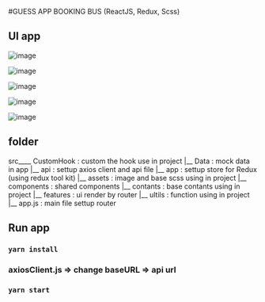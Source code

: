  #GUESS APP BOOKING BUS (ReactJS, Redux, Scss)
 
 
 ## UI app
 
 ![image](https://user-images.githubusercontent.com/39639507/134832968-c4e9e8f9-2eb5-4b8e-bfe0-3717de6c821f.png)

![image](https://user-images.githubusercontent.com/39639507/134832973-008d54a6-7058-430e-9725-05b41fca6adc.png)

![image](https://user-images.githubusercontent.com/39639507/134832979-ea32faf3-8163-4ef4-a8c5-edf6f9e868e0.png)

![image](https://user-images.githubusercontent.com/39639507/134832988-86f5394b-cd1f-4bd2-8802-2648b9ff2c47.png)

![image](https://user-images.githubusercontent.com/39639507/134832995-dd9a9e8e-2877-4fef-b391-63e00157c1e2.png)


 ## folder
 
 src____ CustomHook : custom the hook use in project
      |__ Data : mock data in app
      |__ api : settup axios client and api file
      |__ app : settup store for Redux (using redux tool kit)
      |__ assets : image and base scss using in project
      |__ components : shared components
      |__ contants :  base contants using in project
      |__ features : ui render by router
      |__ ultils : function using in project
      |__ app.js : main file settup router

## Run app

### `yarn install`

### axiosClient.js => change baseURL => api url

### `yarn start`


